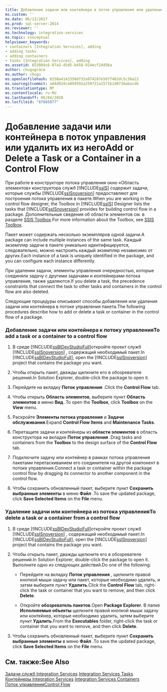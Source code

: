 ```yaml
---
title: Добавление задачи или контейнера в поток управления или удаление их из него | Документы Майкрософт
ms.custom: ''
ms.date: 06/13/2017
ms.prod: sql-server-2014
ms.reviewer: ''
ms.technology: integration-services
ms.topic: conceptual
helpviewer_keywords:
- containers [Integration Services], adding
- adding tasks
- adding containers
- tasks [Integration Services], adding
ms.assetid: 653084c6-87a3-45d5-b458-914ecf24d56a
author: chugugrace
ms.author: chugu
ms.openlocfilehash: 8338a4143358d732a974287e587f482dc5c36a22
ms.sourcegitcommit: ad4d92dce894592a259721a1571b1d8736abacdb
ms.translationtype: MT
ms.contentlocale: ru-RU
ms.lasthandoff: 08/04/2020
ms.locfileid: "87665077"
---
```

# <a name="add-or-delete-a-task-or-a-container-in-a-control-flow"></a><span data-ttu-id="019cf-102">Добавление задачи или контейнера в поток управления или удалить их из него</span><span class="sxs-lookup"><span data-stu-id="019cf-102">Add or Delete a Task or a Container in a Control Flow</span></span>
  <span data-ttu-id="019cf-103">При работе в конструкторе потока управления окно «Область элементов» конструктора служб [!INCLUDE[ssIS](../../includes/ssis-md.md)] содержит задачи, которые службы [!INCLUDE[ssISnoversion](../../includes/ssisnoversion-md.md)] предоставляют для построения потока управления в пакете.</span><span class="sxs-lookup"><span data-stu-id="019cf-103">When you are working in the control flow designer, the Toolbox in [!INCLUDE[ssIS](../../includes/ssis-md.md)] Designer lists the tasks that [!INCLUDE[ssISnoversion](../../includes/ssisnoversion-md.md)] provides for building control flow in a package.</span></span> <span data-ttu-id="019cf-104">Дополнительные сведения об области элементов см. в разделе [SSIS Toolbox](../ssis-toolbox.md).</span><span class="sxs-lookup"><span data-stu-id="019cf-104">For more information about the Toolbox, see [SSIS Toolbox](../ssis-toolbox.md).</span></span>  
  
 <span data-ttu-id="019cf-105">Пакет может содержать несколько экземпляров одной задачи.</span><span class="sxs-lookup"><span data-stu-id="019cf-105">A package can include multiple instances of the same task.</span></span> <span data-ttu-id="019cf-106">Каждый экземпляр задачи в пакете уникально идентифицируется, следовательно, можно настроить каждый экземпляр независимо от других.</span><span class="sxs-lookup"><span data-stu-id="019cf-106">Each instance of a task is uniquely identified in the package, and you can configure each instance differently.</span></span>  
  
 <span data-ttu-id="019cf-107">При удалении задачи, элементы управления очередностью, которые соединяли задачу с другими задачами и контейнерами потока управления, также удаляются.</span><span class="sxs-lookup"><span data-stu-id="019cf-107">If you delete a task, the precedence constraints that connect the task to other tasks and containers in the control flow are also deleted.</span></span>  
  
 <span data-ttu-id="019cf-108">Следующие процедуры описывают способы добавления или удаления задачи или контейнера в потоке управления пакета.</span><span class="sxs-lookup"><span data-stu-id="019cf-108">The following procedures describe how to add or delete a task or container in the control flow of a package.</span></span>  
  
### <a name="to-add-a-task-or-a-container-to-a-control-flow"></a><span data-ttu-id="019cf-109">Добавление задачи или контейнера к потоку управления</span><span class="sxs-lookup"><span data-stu-id="019cf-109">To add a task or a container to a control flow</span></span>  
  
1.  <span data-ttu-id="019cf-110">В среде [!INCLUDE[ssBIDevStudioFull](../../includes/ssbidevstudiofull-md.md)]откройте проект служб [!INCLUDE[ssISnoversion](../../includes/ssisnoversion-md.md)] , содержащий необходимый пакет.</span><span class="sxs-lookup"><span data-stu-id="019cf-110">In [!INCLUDE[ssBIDevStudioFull](../../includes/ssbidevstudiofull-md.md)], open the [!INCLUDE[ssISnoversion](../../includes/ssisnoversion-md.md)] project that contains the package you want.</span></span>  
  
2.  <span data-ttu-id="019cf-111">Чтобы открыть пакет, дважды щелкните его в обозревателе решений.</span><span class="sxs-lookup"><span data-stu-id="019cf-111">In Solution Explorer, double-click the package to open it.</span></span>  
  
3.  <span data-ttu-id="019cf-112">Перейдите на вкладку **Поток управления** .</span><span class="sxs-lookup"><span data-stu-id="019cf-112">Click the **Control Flow** tab.</span></span>  
  
4.  <span data-ttu-id="019cf-113">Чтобы открыть **Область элементов**, выберите пункт **Область элементов** в меню **Вид** .</span><span class="sxs-lookup"><span data-stu-id="019cf-113">To open the **Toolbox**, click **Toolbox** on the **View** menu.</span></span>  
  
5.  <span data-ttu-id="019cf-114">Раскройте **Элементы потока управления** и **Задачи обслуживания**.</span><span class="sxs-lookup"><span data-stu-id="019cf-114">Expand **Control Flow Items** and **Maintenance Tasks**.</span></span>  
  
6.  <span data-ttu-id="019cf-115">Перетащите задачи и контейнеры из **области элементов** в область конструктора на вкладке **Поток управления** .</span><span class="sxs-lookup"><span data-stu-id="019cf-115">Drag tasks and containers from the **Toolbox** to the design surface of the **Control Flow** tab.</span></span>  
  
7.  <span data-ttu-id="019cf-116">Подключите задачу или контейнер в рамках потока управления пакетами перетаскиванием его соединителя на другой компонент в потоке управления.</span><span class="sxs-lookup"><span data-stu-id="019cf-116">Connect a task or container within the package control flow by dragging its connector to another component in the control flow.</span></span>  
  
8.  <span data-ttu-id="019cf-117">Чтобы сохранить обновленный пакет, выберите пункт **Сохранить выбранные элементы** в меню **Файл** .</span><span class="sxs-lookup"><span data-stu-id="019cf-117">To save the updated package, click **Save Selected Items** on the **File** menu.</span></span>  
  
### <a name="to-delete-a-task-or-a-container-from-a-control-flow"></a><span data-ttu-id="019cf-118">Удаление задачи или контейнера из потока управления</span><span class="sxs-lookup"><span data-stu-id="019cf-118">To delete a task or a container from a control flow</span></span>  
  
1.  <span data-ttu-id="019cf-119">В среде [!INCLUDE[ssBIDevStudioFull](../../includes/ssbidevstudiofull-md.md)]откройте проект служб [!INCLUDE[ssISnoversion](../../includes/ssisnoversion-md.md)] , содержащий необходимый пакет.</span><span class="sxs-lookup"><span data-stu-id="019cf-119">In [!INCLUDE[ssBIDevStudioFull](../../includes/ssbidevstudiofull-md.md)], open the [!INCLUDE[ssISnoversion](../../includes/ssisnoversion-md.md)] project that contains the package you want.</span></span>  
  
2.  <span data-ttu-id="019cf-120">Чтобы открыть пакет, дважды щелкните его в обозревателе решений.</span><span class="sxs-lookup"><span data-stu-id="019cf-120">In Solution Explorer, double-click the package to open it.</span></span> <span data-ttu-id="019cf-121">Выполните одно из следующих действий.</span><span class="sxs-lookup"><span data-stu-id="019cf-121">Do one of the following:</span></span>  
  
    -   <span data-ttu-id="019cf-122">Перейдите на вкладку **Поток управления** , щелкните правой кнопкой мыши задачу или пакет, которые необходимо удалить, и затем выберите пункт **Удалить**.</span><span class="sxs-lookup"><span data-stu-id="019cf-122">Click the **Control Flow** tab, right-click the task or container that you want to remove, and then click **Delete**.</span></span>  
  
    -   <span data-ttu-id="019cf-123">Откройте **обозреватель пакетов**.</span><span class="sxs-lookup"><span data-stu-id="019cf-123">Open **Package Explorer**.</span></span> <span data-ttu-id="019cf-124">В папке **Исполняемые объекты** щелкните правой кнопкой мыши задачу или контейнер, которые необходимо удалить, затем выберите пункт **Удалить**.</span><span class="sxs-lookup"><span data-stu-id="019cf-124">From the **Executables** folder, right-click the task or container that you want to remove, and then click **Delete**.</span></span>  
  
3.  <span data-ttu-id="019cf-125">Чтобы сохранить обновленный пакет, выберите пункт **Сохранить выбранные элементы** в меню **Файл** .</span><span class="sxs-lookup"><span data-stu-id="019cf-125">To save the updated package, click **Save Selected Items** on the **File** menu.</span></span>  
  
## <a name="see-also"></a><span data-ttu-id="019cf-126">См. также:</span><span class="sxs-lookup"><span data-stu-id="019cf-126">See Also</span></span>  
 <span data-ttu-id="019cf-127">[Задачи служб Integration Services](integration-services-tasks.md) </span><span class="sxs-lookup"><span data-stu-id="019cf-127">[Integration Services Tasks](integration-services-tasks.md) </span></span>  
 <span data-ttu-id="019cf-128">[Контейнеры Integration Services](integration-services-containers.md) </span><span class="sxs-lookup"><span data-stu-id="019cf-128">[Integration Services Containers](integration-services-containers.md) </span></span>  
 [<span data-ttu-id="019cf-129">Поток управления</span><span class="sxs-lookup"><span data-stu-id="019cf-129">Control Flow</span></span>](control-flow.md)  
  
  
